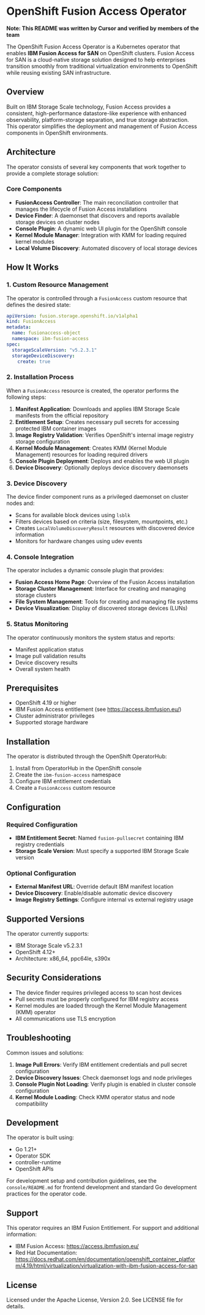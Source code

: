 # OpenShift Fusion Access Operator

**Note: This README was written by Cursor and verified by members of the team**

The OpenShift Fusion Access Operator is a Kubernetes operator that enables **IBM Fusion Access for SAN** on OpenShift clusters. Fusion Access for SAN is a cloud-native storage solution designed to help enterprises transition smoothly from traditional virtualization environments to OpenShift while reusing existing SAN infrastructure.

## Overview

Built on IBM Storage Scale technology, Fusion Access provides a consistent, high-performance datastore-like experience with enhanced observability, platform-storage separation, and true storage abstraction. This operator simplifies the deployment and management of Fusion Access components in OpenShift environments.

## Architecture

The operator consists of several key components that work together to provide a complete storage solution:

### Core Components

- **FusionAccess Controller**: The main reconciliation controller that manages the lifecycle of Fusion Access installations
- **Device Finder**: A daemonset that discovers and reports available storage devices on cluster nodes
- **Console Plugin**: A dynamic web UI plugin for the OpenShift console
- **Kernel Module Manager**: Integration with KMM for loading required kernel modules
- **Local Volume Discovery**: Automated discovery of local storage devices

## How It Works

### 1. Custom Resource Management

The operator is controlled through a `FusionAccess` custom resource that defines the desired state:

```yaml
apiVersion: fusion.storage.openshift.io/v1alpha1
kind: FusionAccess
metadata:
  name: fusionaccess-object
  namespace: ibm-fusion-access
spec:
  storageScaleVersion: "v5.2.3.1"
  storageDeviceDiscovery:
    create: true
```

### 2. Installation Process

When a `FusionAccess` resource is created, the operator performs the following steps:

1. **Manifest Application**: Downloads and applies IBM Storage Scale manifests from the official repository
2. **Entitlement Setup**: Creates necessary pull secrets for accessing protected IBM container images
3. **Image Registry Validation**: Verifies OpenShift's internal image registry storage configuration
4. **Kernel Module Management**: Creates KMM (Kernel Module Management) resources for loading required drivers
5. **Console Plugin Deployment**: Deploys and enables the web UI plugin
6. **Device Discovery**: Optionally deploys device discovery daemonsets

### 3. Device Discovery

The device finder component runs as a privileged daemonset on cluster nodes and:

- Scans for available block devices using `lsblk`
- Filters devices based on criteria (size, filesystem, mountpoints, etc.)
- Creates `LocalVolumeDiscoveryResult` resources with discovered device information
- Monitors for hardware changes using udev events

### 4. Console Integration

The operator includes a dynamic console plugin that provides:

- **Fusion Access Home Page**: Overview of the Fusion Access installation
- **Storage Cluster Management**: Interface for creating and managing storage clusters
- **File System Management**: Tools for creating and managing file systems
- **Device Visualization**: Display of discovered storage devices (LUNs)

### 5. Status Monitoring

The operator continuously monitors the system status and reports:

- Manifest application status
- Image pull validation results
- Device discovery results
- Overall system health

## Prerequisites

- OpenShift 4.19 or higher
- IBM Fusion Access entitlement (see https://access.ibmfusion.eu/)
- Cluster administrator privileges
- Supported storage hardware

## Installation

The operator is distributed through the OpenShift OperatorHub:

1. Install from OperatorHub in the OpenShift console
2. Create the `ibm-fusion-access` namespace
3. Configure IBM entitlement credentials
4. Create a `FusionAccess` custom resource

## Configuration

### Required Configuration

- **IBM Entitlement Secret**: Named `fusion-pullsecret` containing IBM registry credentials
- **Storage Scale Version**: Must specify a supported IBM Storage Scale version

### Optional Configuration

- **External Manifest URL**: Override default IBM manifest location
- **Device Discovery**: Enable/disable automatic device discovery
- **Image Registry Settings**: Configure internal vs external registry usage

## Supported Versions

The operator currently supports:
- IBM Storage Scale v5.2.3.1
- OpenShift 4.12+
- Architecture: x86_64, ppc64le, s390x

## Security Considerations

- The device finder requires privileged access to scan host devices
- Pull secrets must be properly configured for IBM registry access
- Kernel modules are loaded through the Kernel Module Management (KMM) operator
- All communications use TLS encryption

## Troubleshooting

Common issues and solutions:

1. **Image Pull Errors**: Verify IBM entitlement credentials and pull secret configuration
2. **Device Discovery Issues**: Check daemonset logs and node privileges
3. **Console Plugin Not Loading**: Verify plugin is enabled in cluster console configuration
4. **Kernel Module Loading**: Check KMM operator status and node compatibility

## Development

The operator is built using:
- Go 1.21+
- Operator SDK
- controller-runtime
- OpenShift APIs

For development setup and contribution guidelines, see the `console/README.md` for frontend development and standard Go development practices for the operator code.

## Support

This operator requires an IBM Fusion Entitlement. For support and additional information:
- IBM Fusion Access: https://access.ibmfusion.eu/
- Red Hat Documentation: https://docs.redhat.com/en/documentation/openshift_container_platform/4.19/html/virtualization/virtualization-with-ibm-fusion-access-for-san

## License

Licensed under the Apache License, Version 2.0. See LICENSE file for details.